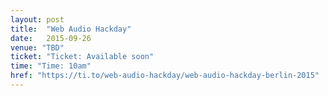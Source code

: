 ```yaml
---
layout: post
title:  "Web Audio Hackday"
date:   2015-09-26
venue: "TBD"
ticket: "Ticket: Available soon"
time: "Time: 10am"
href: "https://ti.to/web-audio-hackday/web-audio-hackday-berlin-2015"
---
```

<!-- fill in the URL of your event host page if you haven't enough information for a detail page, so the event link won't point on the detail page at all -->
